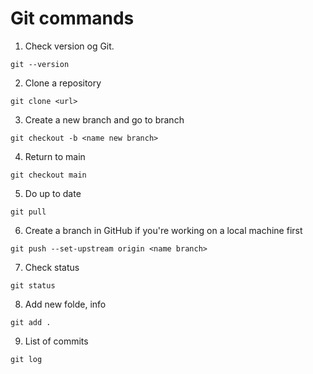 # Git commands

1. Check version og Git. 

```
git --version
```
2. Clone a repository

```
git clone <url>
```

3. Create a new branch and go to branch

```
git checkout -b <name new branch>
```

4. Return to main

```
git checkout main
```

5. Do up to date

```
git pull
```

6. Create a branch in GitHub if you're working on a local machine first

```
git push --set-upstream origin <name branch>
```

7. Check status 

```
git status
```

8. Add new folde, info 

```
git add .
```

9. List of commits

```
git log
```

